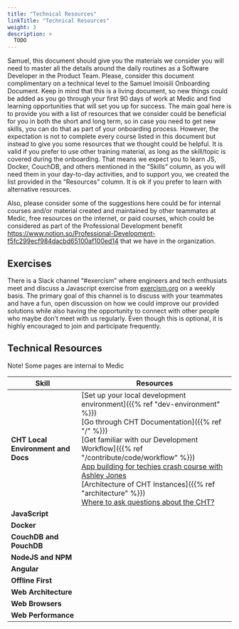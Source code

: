 ```yaml
---
title: "Technical Resources"
linkTitle: "Technical Resources"
weight: 3
description: >
  TODO
---
```


Samuel, this document should give you the materials we consider you will need to master all the details around the daily routines as a Software Developer in the Product Team. Please, consider this document complimentary on a technical level to the Samuel Imoisili Onboarding Document. 
Keep in mind that this is a living document, so new things could be added as you go through your first 90 days of work at Medic and find learning opportunities that will set you up for success. The main goal here is to provide you with a list of resources that we consider could be beneficial for you in both the short and long term, so in case you need to get new skills, you can do that as part of your onboarding process. However, the expectation is not to complete every course listed in this document but instead to give you some resources that we thought could be helpful.  It is valid if you prefer to use other training material, as long as the skill/topic is covered during the onboarding. That means we expect you to learn JS, Docker, CouchDB, and others mentioned in the “Skills” column, as you will need them in your day-to-day activities, and to support you, we created the list provided in the “Resources” column.  It is ok if you prefer to learn with alternative resources. 

Also, please consider some of the suggestions here could be for internal courses and/or material created and maintained by other teammates at Medic, free resources on the internet, or paid courses, which could be considered as part of the Professional Development benefit https://www.notion.so/Professional-Development-f5fc299ecf984dacbd65100af100ed14 that we have in the organization.

## Exercises
There is a Slack channel “#exercism” where engineers and tech enthusiats meet and discuss a Javascript exercise from [exercism.org](https://exercism.org/) on a weekly basis. The primary goal of this channel is to discuss with your teammates and have a fun, open discussion on how we could improve our provided solutions while also having the opportunity to connect with other people who maybe don’t meet with us regularly. Even though this is optional, it is highly encouraged to join and participate frequently.

## Technical Resources

Note! Some pages are internal to Medic

| Skill | Resources |
| ----------------| ----------- |
| **CHT Local Environment and Docs** | [Set up your local development environment]({{% ref "dev-environment" %}}) <br> [Go through CHT Documentation]({{% ref "/" %}}) <br> [Get familiar with our Development Workflow]({{% ref "/contribute/code/workflow" %}})  <br> [App building for techies crash course with Ashley Jones](https://drive.google.com/drive/folders/1PTe8RH59TPBNYKoKzlZ_ZwMlQedKRGlx) <br>[Architecture of CHT Instances]({{% ref "architecture" %}}) <br> [Where to ask questions about the CHT?](https://www.notion.so/medicmobile/CHT-Forum-Internal-Guide-c2d1988a116244b6b17b3aea284ff8ee) |
| **JavaScript** | |
| **Docker** | |
| **CouchDB and PouchDB** | |
| **NodeJS and NPM** | |
| **Angular** | |
| **Offline First** | |
| **Web Architecture** | |
| **Web Browsers** | |
| **Web Performance** | |




